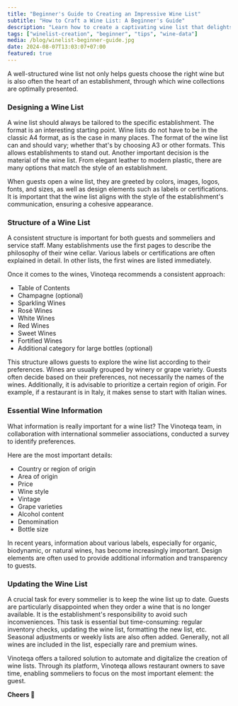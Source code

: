 ```yaml
---
title: "Beginner's Guide to Creating an Impressive Wine List"
subtitle: "How to Craft a Wine List: A Beginner's Guide"
description: "Learn how to create a captivating wine list that delights guests. Get tips on design, structure, and essential wine information for restaurants and sommeliers. Perfect for beginners!"
tags: ["winelist-creation", "beginner", "tips", "wine-data"]
media: /blog/winelist-beginner-guide.jpg
date: 2024-08-07T13:03:07+07:00
featured: true
---
```


A well-structured wine list not only helps guests choose the right wine but is also often the heart of an establishment, through which wine collections are optimally presented.

### Designing a Wine List

A wine list should always be tailored to the specific establishment. The format is an interesting starting point. Wine lists do not have to be in the classic A4 format, as is the case in many places. The format of the wine list can and should vary; whether that's by choosing A3 or other formats. This allows establishments to stand out. Another important decision is the material of the wine list. From elegant leather to modern plastic, there are many options that match the style of an establishment.

When guests open a wine list, they are greeted by colors, images, logos, fonts, and sizes, as well as design elements such as labels or certifications. It is important that the wine list aligns with the style of the establishment's communication, ensuring a cohesive appearance.

### Structure of a Wine List

A consistent structure is important for both guests and sommeliers and service staff. Many establishments use the first pages to describe the philosophy of their wine cellar. Various labels or certifications are often explained in detail. In other lists, the first wines are listed immediately.

Once it comes to the wines, Vinoteqa recommends a consistent approach:

- Table of Contents
- Champagne (optional)
- Sparkling Wines
- Rosé Wines
- White Wines
- Red Wines
- Sweet Wines
- Fortified Wines
- Additional category for large bottles (optional)

This structure allows guests to explore the wine list according to their preferences. Wines are usually grouped by winery or grape variety. Guests often decide based on their preferences, not necessarily the names of the wines. Additionally, it is advisable to prioritize a certain region of origin. For example, if a restaurant is in Italy, it makes sense to start with Italian wines.

### Essential Wine Information

What information is really important for a wine list? The Vinoteqa team, in collaboration with international sommelier associations, conducted a survey to identify preferences.

Here are the most important details:

- Country or region of origin
- Area of origin
- Price
- Wine style
- Vintage
- Grape varieties
- Alcohol content
- Denomination
- Bottle size

In recent years, information about various labels, especially for organic, biodynamic, or natural wines, has become increasingly important. Design elements are often used to provide additional information and transparency to guests.

### Updating the Wine List

A crucial task for every sommelier is to keep the wine list up to date. Guests are particularly disappointed when they order a wine that is no longer available. It is the establishment's responsibility to avoid such inconveniences. This task is essential but time-consuming: regular inventory checks, updating the wine list, formatting the new list, etc. Seasonal adjustments or weekly lists are also often added. Generally, not all wines are included in the list, especially rare and premium wines.

Vinoteqa offers a tailored solution to automate and digitalize the creation of wine lists. Through its platform, Vinoteqa allows restaurant owners to save time, enabling sommeliers to focus on the most important element: the guest.

**Cheers 🍷**
